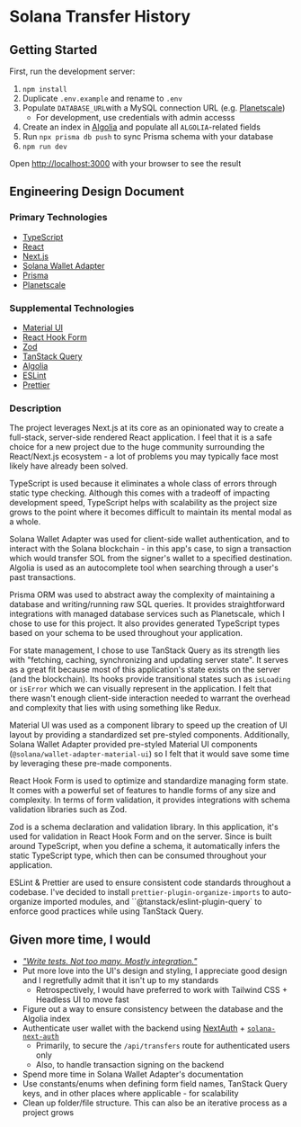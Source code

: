 # Solana Transfer History

## Getting Started

First, run the development server:

1. `npm install`
2. Duplicate `.env.example` and rename to `.env`
3. Populate `DATABASE_URL`with a MySQL connection URL (e.g. [Planetscale](https://planetscale.com/))
   - For development, use credentials with admin accesss
4. Create an index in [Algolia](https://www.algolia.com/) and populate all `ALGOLIA`-related fields
5. Run `npx prisma db push` to sync Prisma schema with your database
6. `npm run dev`

Open [http://localhost:3000](http://localhost:3000) with your browser to see the result

## Engineering Design Document

### Primary Technologies

- [TypeScript](https://www.typescriptlang.org/)
- [React](https://react.dev/)
- [Next.js](https://nextjs.org/)
- [Solana Wallet Adapter](https://github.com/solana-labs/wallet-adapter)
- [Prisma](https://www.prisma.io/)
- [Planetscale](https://planetscale.com/)

### Supplemental Technologies

- [Material UI](https://mui.com/)
- [React Hook Form](https://react-hook-form.com/)
- [Zod](https://zod.dev/)
- [TanStack Query](https://tanstack.com/query/latest)
- [Algolia](https://www.algolia.com/)
- [ESLint](https://eslint.org/)
- [Prettier](https://prettier.io/)

### Description

The project leverages Next.js at its core as an opinionated way to create a full-stack, server-side rendered React application. I feel that it is a safe choice for a new project due to the huge community surrounding the React/Next.js ecosystem - a lot of problems you may typically face most likely have already been solved.

TypeScript is used because it eliminates a whole class of errors through static type checking. Although this comes with a tradeoff of impacting development speed, TypeScript helps with scalability as the project size grows to the point where it becomes difficult to maintain its mental modal as a whole.

Solana Wallet Adapter was used for client-side wallet authentication, and to interact with the Solana blockchain - in this app's case, to sign a transaction which would transfer SOL from the signer's wallet to a specified destination.
Algolia is used as an autocomplete tool when searching through a user's past transactions.

Prisma ORM was used to abstract away the complexity of maintaining a database and writing/running raw SQL queries. It provides straightforward integrations with managed database services such as Planetscale, which I chose to use for this project. It also provides generated TypeScript types based on your schema to be used throughout your application.

For state management, I chose to use TanStack Query as its strength lies with "fetching, caching, synchronizing and updating server state". It serves as a great fit because most of this application's state exists on the server (and the blockchain). Its hooks provide transitional states such as `isLoading` or `isError` which we can visually represent in the application. I felt that there wasn't enough client-side interaction needed to warrant the overhead and complexity that lies with using something like Redux.

Material UI was used as a component library to speed up the creation of UI layout by providing a standardized set pre-styled components. Additionally, Solana Wallet Adapter provided pre-styled Material UI components (`@solana/wallet-adapter-material-ui`) so I felt that it would save some time by leveraging these pre-made components.

React Hook Form is used to optimize and standardize managing form state. It comes with a powerful set of features to handle forms of any size and complexity. In terms of form validation, it provides integrations with schema validation libraries such as Zod.

Zod is a schema declaration and validation library. In this application, it's used for validation in React Hook Form and on the server. Since is built around TypeScript, when you define a schema, it automatically infers the static TypeScript type, which then can be consumed throughout your application.

ESLint & Prettier are used to ensure consistent code standards throughout a codebase. I've decided to install `prettier-plugin-organize-imports` to auto-organize imported modules, and ``@tanstack/eslint-plugin-query` to enforce good practices while using TanStack Query.

## Given more time, I would

- [*"Write tests. Not too many. Mostly integration."*](https://twitter.com/rauchg/status/807626710350839808)
- Put more love into the UI's design and styling, I appreciate good design and I regretfully admit that it isn't up to my standards
  - Retrospectively, I would have preferred to work with Tailwind CSS + Headless UI to move fast
- Figure out a way to ensure consistency between the database and the Algolia index
- Authenticate user wallet with the backend using [NextAuth](https://next-auth.js.org/) + [`solana-next-auth`](https://github.com/BlockSmith-Labs/solana-next-auth)
  - Primarily, to secure the `/api/transfers` route for authenticated users only
  - Also, to handle transaction signing on the backend
- Spend more time in Solana Wallet Adapter's documentation
- Use constants/enums when defining form field names, TanStack Query keys, and in other places where applicable - for scalability
- Clean up folder/file structure. This can also be an iterative process as a project grows
